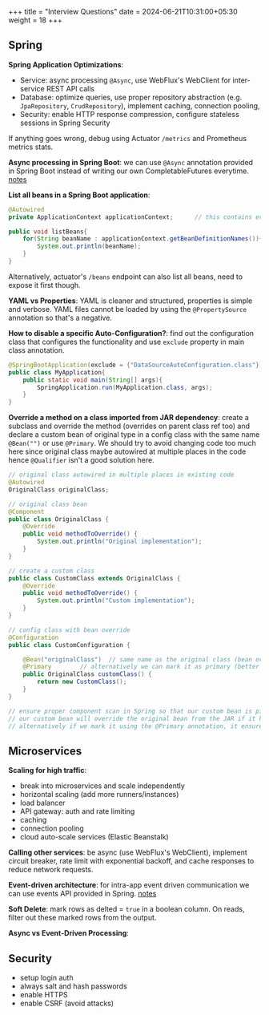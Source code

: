 +++
title = "Interview Questions"
date = 2024-06-21T10:31:00+05:30
weight = 18
+++

## Spring

**Spring Application Optimizations**:
- Service: async processing `@Async`, use WebFlux's WebClient for inter-service REST API calls
- Database: optimize queries, use proper repository abstraction (e.g. `JpaRepository`, `CrudRepository`), implement caching, connection pooling,
- Security: enable HTTP response compression, configure stateless sessions in Spring Security

If anything goes wrong, debug using Actuator `/metrics` and Prometheus metrics stats.

**Async processing in Spring Boot**: we can use `@Async` annotation provided in Spring Boot instead of writing our own CompletableFutures everytime. [notes](/spring-boot/async-events/#spring-async)

**List all beans in a Spring Boot application**:
```java
@Autowired
private ApplicationContext applicationContext;		// this contains every info about the app

public void listBeans{
	for(String beanName : applicationContext.getBeanDefinitionNames()){
		System.out.println(beanName);
	}
}
```

Alternatively, actuator's `/beans` endpoint can also list all beans, need to expose it first though.

**YAML vs Properties**: YAML is cleaner and structured, properties is simple and verbose. YAML files cannot be loaded by using the `@PropertySource` annotation so that's a negative.

**How to disable a specific Auto-Configuration?**: find out the configuration class that configures the functionality and use `exclude` property in main class annotation.
```java
@SpringBootApplication(exclude = {"DataSourceAutoConfiguration.class"})
public class MyApplication{
    public static void main(String[] args){
        SpringApplication.run(MyApplication.class, args);
    }
}
```

**Override a method on a class imported from JAR dependency**: create a subclass and override the method (overrides on parent class ref too) and declare a custom bean of original type in a config class with the same name `@Bean("")` or use `@Primary`. We should try to avoid changing code too much here since original class maybe autowired at multiple places in the code hence `@Qualifier` isn't a good solution here.
```java
// original class autowired in multiple places in existing code
@Autowired
OriginalClass originalClass;

// original class bean
@Component
public class OriginalClass {
    @Override
    public void methodToOverride() {
        System.out.println("Original implementation");
    }
}

// create a custom class
public class CustomClass extends OriginalClass {
    @Override
    public void methodToOverride() {
        System.out.println("Custom implementation");
    }
}

// config class with bean override
@Configuration
public class CustomConfiguration {

    @Bean("originalClass")  // same name as the original class (bean overriding)
    @Primary        // alternatively we can mark it as primary (better way; bean selection)
    public OriginalClass customClass() {
        return new CustomClass();
    }
}

// ensure proper component scan in Spring so that our custom bean is picked up
// our custom bean will override the original bean from the JAR if it has the same name
// alternatively if we mark it using the @Primary annotation, it ensures that if there are multiple beans of the same type, Spring will prefer the custom bean even if names are diff
```

## Microservices

**Scaling for high traffic**:
- break into microservices and scale independently
- horizontal scaling (add more runners/instances)
- load balancer
- API gateway: auth and rate limiting
- caching
- connection pooling
- cloud auto-scale services (Elastic Beanstalk)

**Calling other services**: be async (use WebFlux's WebClient), implement circuit breaker, rate limit with exponential backoff, and cache responses to reduce network requests.

**Event-driven architecture**: for intra-app event driven communication we can use events API provided in Spring. [notes](/spring-boot/async-events/#spring-events)

**Soft Delete**: mark rows as delted = `true` in a boolean column. On reads, filter out these marked rows from the output.

**Async vs Event-Driven Processing**: 

## Security

- setup login auth
- always salt and hash passwords
- enable HTTPS
- enable CSRF (avoid attacks)